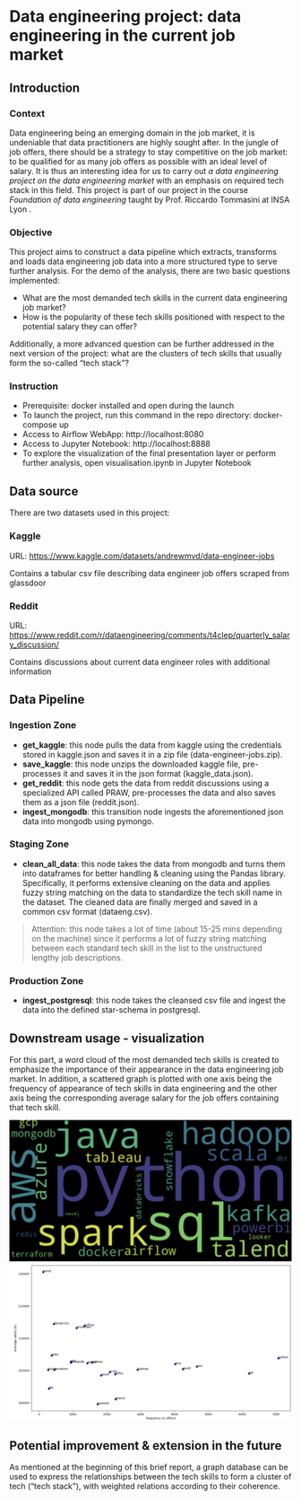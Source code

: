 # Data engineering project: data engineering in the current job market

## Introduction
### Context
Data engineering being an emerging domain in the job market, it is undeniable that data practitioners are highly sought after. In the jungle of job offers, there should be a strategy to stay competitive on the job market: to be qualified for as many job offers as possible with an ideal level of salary. It is thus an interesting idea for us to carry out *a data engineering project on the data engineering market* with an emphasis on required tech stack in this field. This project is part of our project in the course *Foundation of data engineering* taught by Prof. Riccardo Tommasini at INSA Lyon .

### Objective
This project aims to construct a data pipeline which extracts, transforms and loads data engineering job data into a more structured type to serve further analysis. For the demo of the analysis, there are two basic questions implemented:
- What are the most demanded tech skills in the current data engineering job market?
- How is the popularity of these tech skills positioned with respect to the potential salary they can offer?

Additionally, a more advanced question can be further addressed in the next version of the project: what are the clusters of tech skills that usually form the so-called “tech stack”?

### Instruction

- Prerequisite: docker installed and open during the launch 
- To launch the project, run this command in the repo directory: docker-compose up
- Access to Airflow WebApp: http://localhost:8080
- Access to Jupyter Notebook: http://localhost:8888
- To explore the visualization of the final presentation layer or perform further analysis, open visualisation.ipynb in Jupyter Notebook

## Data source
There are two datasets used in this project:

### Kaggle
URL: https://www.kaggle.com/datasets/andrewmvd/data-engineer-jobs

Contains a tabular csv file describing data engineer job offers scraped from glassdoor

### Reddit
URL: https://www.reddit.com/r/dataengineering/comments/t4clep/quarterly_salary_discussion/

Contains discussions about current data engineer roles with additional information 


## Data Pipeline 
### Ingestion Zone
- **get_kaggle**: this node pulls the data from kaggle using the credentials stored in kaggle.json and saves it in a zip file (data-engineer-jobs.zip).
- **save_kaggle**: this node unzips the downloaded kaggle file, pre-processes it and saves it in the json format (kaggle_data.json).
- **get_reddit**: this node gets the data from reddit discussions using a specialized API called PRAW, pre-processes the data and also saves them as a json file (reddit.json).
- **ingest_mongodb**: this transition node ingests the aforementioned json data into mongodb using pymongo.
### Staging Zone
- **clean_all_data**: this node takes the data from mongodb and turns them into dataframes for better handling & cleaning using the Pandas library. Specifically, it performs extensive cleaning on the data and applies fuzzy string matching on the data to standardize the tech skill name in the dataset. The cleaned data are finally merged and saved in a common csv format (dataeng.csv).
> Attention: this node takes a lot of time (about 15-25 mins depending on the machine) since it performs a lot of fuzzy string matching between each standard tech skill in the list to the unstructured lengthy job descriptions. 

### Production Zone 
- **ingest_postgresql**: this node takes the cleansed csv file and ingest the data into the defined star-schema in postgresql. 


## Downstream usage - visualization
For this part, a word cloud  of the most demanded tech skills is created to emphasize the importance of their appearance in the data engineering job market. In addition, a scattered graph is plotted with one axis being the frequency of appearance of tech skills in data engineering and the other axis being the corresponding average salary for the job offers containing that tech skill. 

![](word_cloud.png)
![](tech_scatter.png)

## Potential improvement & extension in the future
As mentioned at the beginning of this brief report, a graph database can be used to express the relationships between the tech skills to form a cluster of tech (“tech stack”),  with weighted relations according to their coherence.

